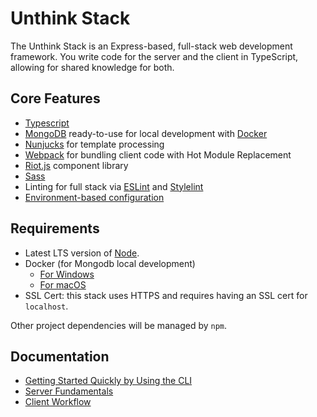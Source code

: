# Unthink Stack

The Unthink Stack is an Express-based, full-stack web development framework.
You write code for the server and the client in TypeScript, allowing for
shared knowledge for both.

## Core Features

- [Typescript](https://www.typescriptlang.org/)
- [MongoDB](https://www.mongodb.com/) ready-to-use for local development with [Docker](https://www.docker.com/)
- [Nunjucks](https://mozilla.github.io/nunjucks/) for template processing
- [Webpack](https://webpack.js.org) for bundling client code with Hot Module Replacement
- [Riot.js](https://riot.js.org) component library
- [Sass](https://sass-lang.com/)
- Linting for full stack via [ESLint](https://eslint.org/) and [Stylelint](https://stylelint.io/)
- [Environment-based configuration](https://12factor.net/config)

## Requirements

- Latest LTS version of [Node](https://nodejs.org/en/about/releases/).
- Docker (for Mongodb local development)
  - [For Windows](https://download.docker.com/win/stable/Docker%20for%20Windows%20Installer.exe)
  - [For macOS](https://download.docker.com/mac/stable/Docker.dmg)
- SSL Cert: this stack uses HTTPS and requires having an SSL cert for `localhost`.

Other project dependencies will be managed by `npm`.

## Documentation

- [Getting Started Quickly by Using the CLI](../README.md)
- [Server Fundamentals](unthink-foundation.md)
- [Client Workflow](client-workflow.md)


